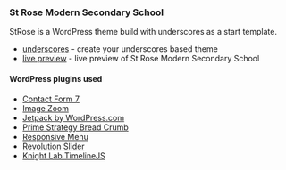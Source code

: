 ### St Rose Modern Secondary School

StRose is a WordPress theme build with underscores as a start template.

* [underscores](http://underscores.me/) - create your underscores based theme
* [live preview](http://strosemodern.org/) - live preview of St Rose Modern Secondary School

#### WordPress plugins used

* [Contact Form 7](https://wordpress.org/plugins/contact-form-7/)
* [Image Zoom](https://wordpress.org/plugins/image-zoom/)
* [Jetpack by WordPress.com](https://wordpress.org/plugins/jetpack/)
* [Prime Strategy Bread Crumb](https://wordpress.org/plugins/prime-strategy-bread-crumb/)
* [Responsive Menu](https://wordpress.org/plugins/responsive-menu/)
* [Revolution Slider](http://revolution.themepunch.com/)
* [Knight Lab TimelineJS](https://timeline.knightlab.com/)
